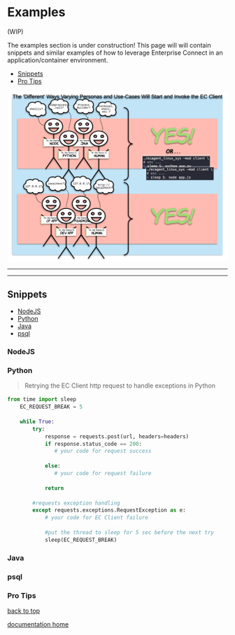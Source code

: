 # Examples

(WIP)

The examples section is under construction! This page will will contain snippets and similar examples of how to leverage Enterprise Connect in an application/container environment.

* [Snippets](#snippets)
* [Pro Tips](#pro-tips)

![EC Client Usage](../images/ecClientBasics.png)

---
---

## Snippets

* [NodeJS](#nodejs)
* [Python](#python)
* [Java](#java)
* [psql](#psql)

### NodeJS

### Python

> Retrying the EC Client http request to handle exceptions in Python
```python
from time import sleep
    EC_REQUEST_BREAK = 5
    
    while True:
        try:
            response = requests.post(url, headers=headers)
            if response.status_code == 200:
               # your code for request success
               
            else:
               # your code for request failure 

            return
        
        #requests exception handling
        except requests.exceptions.RequestException as e:
            # your code for EC Client failure

            #put the thread to sleep for 5 sec before the next try
            sleep(EC_REQUEST_BREAK)
```

### Java

### psql

### Pro Tips

[back to top](#examples)

[documentation home](https://enterprise-connect.github.io/documentation/) 